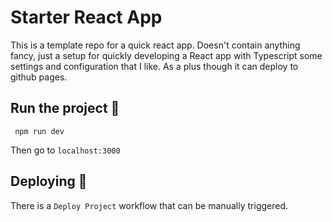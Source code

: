 # Starter React App

This is a template repo for a quick react app. 
Doesn't contain anything fancy, just a setup for quickly developing a React app with Typescript some settings and configuration that I like.
As a plus though it can deploy to github pages.

## Run the project 🏃

```
 npm run dev
```

Then go to `localhost:3000`

## Deploying 🚀

There is a `Deploy Project` workflow that can be manually triggered.
